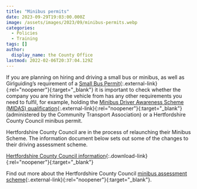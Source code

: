 ```yaml
---
title: "Minibus permits"
date: 2023-09-29T19:03:00.000Z
image: /assets/images/2023/09/minibus-permits.webp
categories:
  - Policies
  - Training
tags: []
author:
  display_name: the County Office
lastmod: 2022-02-06T20:37:04.129Z
---
```

If you are planning on hiring and driving a small bus or minibus, as well as Girlguiding’s requirement of a [Small Bus Permit](https://www.girlguiding.org.uk/information-for-volunteers/programme-and-activities/guidance-on-activities/transport/coaches-and-minibuses/){:.external-link}{:rel="noopener"}{:target="_blank"} it is important to check whether the company you are hiring the vehicle from has any other requirements you need to fulfil, for example, holding the [Minibus Driver Awareness Scheme (MIDAS) qualification](https://ctauk.org/training/midas/){:.external-link}{:rel="noopener"}{:target="_blank"} (administered by the Community Transport Association) or a Hertfordshire County Council minibus permit.

Hertfordshire County Council are in the process of relaunching their Minibus Scheme. The information document below sets out some of the changes to their driving assessment scheme.

[Hertfordshire County Council information](/assets/docs/2023/hcc-driving-assessment-process.pdf){:.download-link}{:rel="noopener"}{:target="_blank"}

Find out more about the Hertfordshire County Council [minibus assessment scheme](https://www.hertfordshire.gov.uk/services/highways-roads-and-pavements/speed-awareness-and-driver-training/minibuses-in-hertfordshire/minibus-driver-assessment-scheme.aspx){:.external-link}{:rel="noopener"}{:target="_blank"}.
